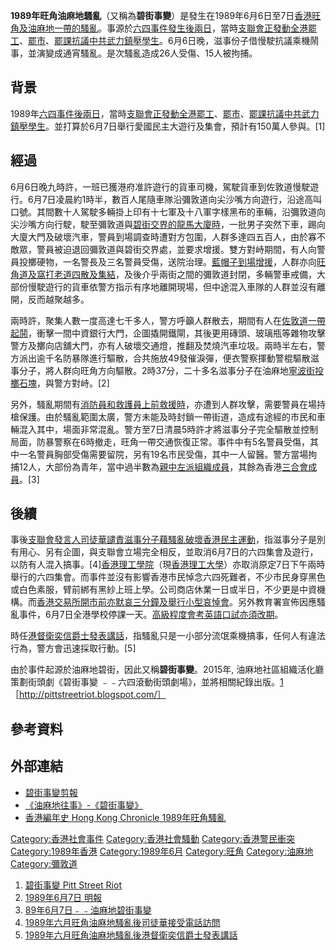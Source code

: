 **1989年旺角油麻地騷亂**（又稱為**碧街事變**）是發生在1989年6月6日至7日[香港](../Page/香港.md "wikilink")[旺角及](../Page/旺角.md "wikilink")[油麻地一帶的騷亂](../Page/油麻地.md "wikilink")。事源於[六四事件發生後兩日](../Page/六四事件.md "wikilink")，當時[支聯會正發動全港](https://zh.wikipedia.org/wiki/支聯會 "wikilink")[罷工](../Page/罷工.md "wikilink")、[罷市](https://zh.wikipedia.org/wiki/罷市 "wikilink")、[罷課抗議](https://zh.wikipedia.org/wiki/罷課 "wikilink")[中共武力鎮壓學生](https://zh.wikipedia.org/wiki/中共 "wikilink")。6月6日晚，滋事份子借慢駛抗議乘機鬧事，並演變成通宵騷亂。是次騷亂造成26人受傷、15人被拘捕。

## 背景

1989年[六四事件後兩日](../Page/六四事件.md "wikilink")，當時[支聯會正發動全港](https://zh.wikipedia.org/wiki/支聯會 "wikilink")[罷工](../Page/罷工.md "wikilink")、[罷市](https://zh.wikipedia.org/wiki/罷市 "wikilink")、[罷課抗議](https://zh.wikipedia.org/wiki/罷課 "wikilink")[中共武力鎮壓學生](https://zh.wikipedia.org/wiki/中共 "wikilink")。並打算於6月7日舉行愛國民主大遊行及集會，預計有150萬人參與。\[1\]

## 經過

6月6日晚九時許，一班已獲港府准許遊行的貨車司機，駕駛貨車到佐敦道慢駛遊行。6月7日凌晨約1時半，數百人尾隨車隊沿彌敦道向尖沙嘴方向遊行，沿途高叫口號。其間數十人駕駛多輛掛上印有十七軍及十八軍字樣黑布的車輛，沿彌敦道向尖沙嘴方向行駛，駛至彌敦道與[碧街交界的龍馬大廈時](../Page/碧街.md "wikilink")，一批男子突然下車，踢向大廈大門及破壞汽車，警員到場調查時遭對方包圍，人群多達四五百人，由於寡不敵眾，警員被迫退回彌敦道與碧街交界處，並要求增援。雙方對峙期間，有人向警員投擲硬物，一名警長及三名警員受傷，送院治理。[藍帽子到場增援](../Page/警察機動部隊.md "wikilink")，人群亦向[旺角道及](../Page/旺角道.md "wikilink")[窩打老道四散及集結](../Page/窩打老道.md "wikilink")，及後介乎兩街之間的彌敦道封閉，多輛警車戒備，大部份慢駛遊行的貨車依警方指示有序地離開現場，但中途混入車隊的人群並沒有離開，反而越聚越多。

兩時許，聚集人數一度高達七千多人，警方呼籲人群散去，期間有人在[佐敦道一帶起鬨](../Page/佐敦道.md "wikilink")，衝擊一間中資銀行大門，企圖撬開鐵閘，其後更用磚頭、玻璃瓶等雜物攻擊警方及擲向店舖大門，亦有人破壞交通燈，推翻及焚燒汽車垃圾。兩時半左右，警方派出逾千名防暴隊進行驅散，合共施放49發催淚彈，便衣警察揮動警棍驅散滋事分子，將人群向旺角方向驅散。2時37分，二十多名滋事分子在油麻地[寧波街投擲石塊](https://zh.wikipedia.org/wiki/寧波街 "wikilink")，與警方對峙。\[2\]

另外，騷亂期間有[消防員和](../Page/消防員.md "wikilink")[救護員上前救援時](https://zh.wikipedia.org/wiki/救護員 "wikilink")，亦遭到人群攻擊，需要警員在場持槍保護。由於騷亂範圍太廣，警方未能及時封鎖一帶街道，造成有途經的市民和車輛混入其中，場面非常混亂。警方至7日清晨5時許才將滋事分子完全驅散並控制局面，防暴警察在6時撤走，旺角一帶交通恢復正常。事件中有5名警員受傷，其中一名警員胸部受傷需要留院，另有19名市民受傷，其中一人留醫。警方當場拘捕12人，大部份為青年，當中過半數為[親中](https://zh.wikipedia.org/wiki/香港親共人士 "wikilink")[左派組織成員](https://zh.wikipedia.org/wiki/左派_\(香港\) "wikilink")，其餘為香港[三合會成員](../Page/三合會.md "wikilink")。\[3\]

## 後續

事後[支聯會發言人](https://zh.wikipedia.org/wiki/支聯會 "wikilink")[司徒華譴責滋事分子藉騷亂破壞香港民主運動](../Page/司徒華.md "wikilink")，指滋事分子是別有用心、另有企圖，與支聯會立場完全相反，並取消6月7日的六四集會及遊行，以防有人混入搞事。\[4\][香港理工學院](https://zh.wikipedia.org/wiki/香港理工學院 "wikilink")（現[香港理工大學](../Page/香港理工大學.md "wikilink")）亦取消原定7日下午兩時舉行的六四集會。而事件並沒有影響香港市民悼念六四死難者，不少市民身穿黑色或白色素服，臂前綁有黑紗上班上學。公司商店休業一日或半日，不少更是中資機構。而[香港交易所開市前亦](../Page/香港交易所.md "wikilink")[默哀三分鐘及舉行小型哀悼會](https://zh.wikipedia.org/wiki/默哀 "wikilink")。另外教育署宣佈因應騷亂事件，6月7日全港學校停課一天。[高級程度會考英語口試亦須改期](https://zh.wikipedia.org/wiki/高級程度會考 "wikilink")。

時任[港督](https://zh.wikipedia.org/wiki/港督 "wikilink")[衛奕信爵士發表講話](../Page/衛奕信.md "wikilink")，指騷亂只是一小部分流氓乘機搞事，任何人有違法行為，警方會迅速採取行動。\[5\]

由於事件起源於油麻地碧街，因此又稱**碧街事變**。2015年, 油麻地社區組織活化廳策劃街頭劇《碧街事變
﹣﹣六四滾動街頭劇場》，並將相關紀錄出版。<ref>[1](https://hk.news.appledaily.com/local/daily/article/20140525/18731919)［http://pittstreetriot.blogspot.com/］

## 參考資料

## 外部連結

  - [碧街事變剪報](http://pittstreetriot.blogspot.hk/search/label/Materials%20%E5%89%AA%E5%A0%B1)
  - [《油麻地往事》-《碧街事變》](https://www.youtube.com/watch?v=C5_RM5J5nxo)
  - [香港編年史 Hong Kong
    Chronicle 1989年旺角騷亂](https://zh-tw.facebook.com/Hong.Kong.Chronicle/posts/683108015092329)

[Category:香港社會事件](https://zh.wikipedia.org/wiki/Category:香港社會事件 "wikilink")
[Category:香港社會騷動](https://zh.wikipedia.org/wiki/Category:香港社會騷動 "wikilink")
[Category:香港警民衝突](https://zh.wikipedia.org/wiki/Category:香港警民衝突 "wikilink")
[Category:1989年香港](https://zh.wikipedia.org/wiki/Category:1989年香港 "wikilink")
[Category:1989年6月](https://zh.wikipedia.org/wiki/Category:1989年6月 "wikilink")
[Category:旺角](https://zh.wikipedia.org/wiki/Category:旺角 "wikilink")
[Category:油麻地](https://zh.wikipedia.org/wiki/Category:油麻地 "wikilink")
[Category:彌敦道](https://zh.wikipedia.org/wiki/Category:彌敦道 "wikilink")

1.  [碧街事變 Pitt Street Riot](https://www.youtube.com/watch?v=nQBIgiYWp-k)
2.  [1989年6月7日
    明報](http://1.bp.blogspot.com/-jPfCI5WxkIU/VWVyFs60ZLI/AAAAAAAABQ0/lCslO9rxyDU/s1600/m1.jpg)
3.  [89年6月7日﹣﹣油麻地碧街事變](https://www.youtube.com/watch?v=H8y3b55AWK4)
4.  [1989年六月旺角油麻地騷亂後司徒華接受電話訪問](https://www.youtube.com/watch?v=lOXTmR9ZFj8)
5.  [1989年六月旺角油麻地騷亂後港督衛奕信爵士發表講話](https://www.youtube.com/watch?v=BoFH01elwd8)